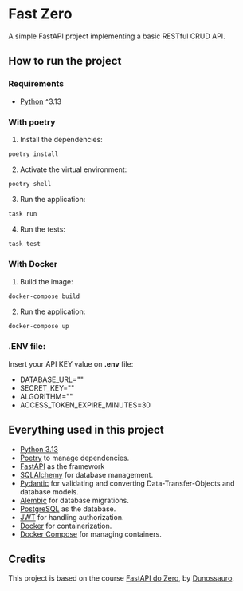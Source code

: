 # Fast Zero

A simple FastAPI project implementing a basic RESTful CRUD API.

## How to run the project

### Requirements

- [Python](https://www.python.org/) ^3.13

### With poetry

1. Install the dependencies:

```bash
poetry install
```

2. Activate the virtual environment:

```bash
poetry shell
```

3. Run the application:

```bash
task run
```

4. Run the tests:

```bash
task test
```

### With Docker

1. Build the image:

```bash
docker-compose build
```

2. Run the application:

```bash
docker-compose up
```

### .ENV file:

Insert your API KEY value on **.env** file:

- DATABASE_URL=""
- SECRET_KEY=""
- ALGORITHM=""
- ACCESS_TOKEN_EXPIRE_MINUTES=30

## Everything used in this project

- [Python 3.13](https://www.python.org/)
- [Poetry](https://python-poetry.org/) to manage dependencies.
- [FastAPI](https://fastapi.tiangolo.com/) as the framework
- [SQLAlchemy](https://www.sqlalchemy.org/) for database management.
- [Pydantic](https://pydantic-docs.helpmanual.io/) for validating and converting Data-Transfer-Objects and database models.
- [Alembic](https://alembic.sqlalchemy.org/en/latest/) for database migrations.
- [PostgreSQL](https://www.postgresql.org/) as the database.
- [JWT](https://jwt.io/) for handling authorization.
- [Docker](https://www.docker.com/) for containerization.
- [Docker Compose](https://docs.docker.com/compose/) for managing containers.

## Credits

This project is based on the course [FastAPI do Zero](https://fastapidozero.dunossauro.com/), by [Dunossauro](https://github.com/dunossauro).
